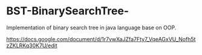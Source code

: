 # BST-BinarySearchTree-
Implementation of binary search tree in java language base on OOP.

https://docs.google.com/document/d/1r7vwXaJZfa7Fty7_VqeAGxVU_Nofh5tzZKLRKq30K7U/edit
